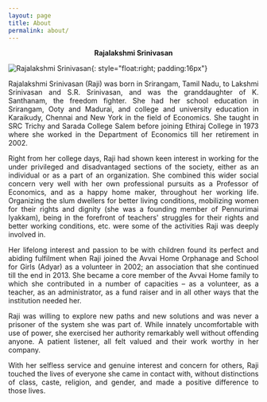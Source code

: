 ```yaml
---
layout: page
title: About
permalink: about/
---
```


<p style="text-align: center;"><strong>Rajalakshmi Srinivasan</strong></p>

![Rajalakshmi Srinivasan](../assets/images/raji_photo.jpg){: style="float:right; padding:16px"}

<p style="text-align:justify; text-justify: inter-word">Rajalakshmi Srinivasan (Raji) was born in Srirangam, Tamil Nadu, to Lakshmi Srinivasan and S.R. Srinivasan, and was the granddaughter of K. Santhanam, the freedom fighter. She had her school education in Srirangam, Ooty and Madurai, and college and university education in Karaikudy, Chennai and New York in the field of Economics. She taught in SRC Trichy and Sarada College Salem before joining Ethiraj College in 1973 where she worked in the Department of Economics till her retirement in 2002.</p>

<p style="text-align:justify; text-justify: inter-word">Right from her college days, Raji had shown keen interest in working for the under privileged and disadvantaged sections of the society, either as an individual or as a part of an organization. She combined this wider social concern very well with her own professional pursuits as a Professor of Economics, and as a happy home maker, throughout her working life. Organizing the slum dwellers for better living conditions, mobilizing women for their rights and dignity (she was a founding member of Pennurimai Iyakkam), being in the forefront of teachers' struggles for their rights and better working conditions, etc. were some of the activities Raji was deeply involved in.</p>

<p style="text-align:justify; text-justify: inter-word">Her lifelong interest and passion to be with children found its perfect and abiding fulfilment when Raji joined the Avvai Home Orphanage and School for Girls (Adyar) as a volunteer in 2002; an association that she continued till the end in 2013. She became a core member of the Avvai Home family to which she contributed in a number of capacities – as a volunteer, as a teacher, as an administrator, as a fund raiser and in all other ways that the institution needed her.</p>

<p style="text-align:justify; text-justify: inter-word">Raji was willing to explore new paths and new solutions and was never a prisoner of the system she was part of. While innately uncomfortable with use of power, she exercised her authority remarkably well without offending anyone. A patient listener, all felt valued and their work worthy in her company.</p>

<p style="text-align:justify; text-justify: inter-word">With her selfless service and genuine interest and concern for others, Raji touched the lives of everyone she came in contact with, without distinctions of class, caste, religion, and gender, and made a positive difference to those lives.</p>

